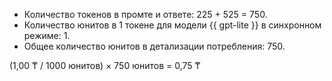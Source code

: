 * Количество токенов в промте и ответе: 225 + 525 = 750.
* Количество юнитов в 1 токене для модели {{ gpt-lite }} в синхронном режиме: 1.
* Общее количество юнитов в детализации потребления: 750.

(1,00&nbsp;₸ / 1000 юнитов) × 750 юнитов = 0,75&nbsp;₸